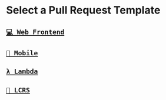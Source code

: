 # Select a Pull Request Template
## <a href='?quick_pull=1&template=web-frontend.md'>`💻 Web Frontend`</a>
## <a href='?quick_pull=1&template=mobile.md'>`📱 Mobile`</a>
## <a href='?quick_pull=1&template=lambda-backend.md'>`λ Lambda`</a>
## <a href='?quick_pull=1&template=lcrs.md'>`🥍 LCRS`</a>
